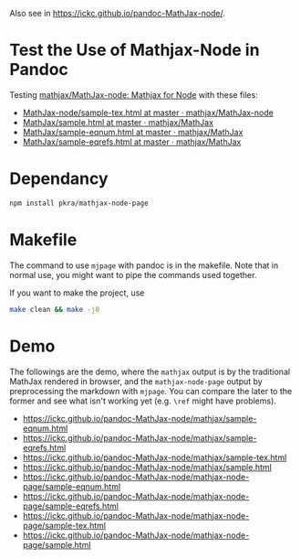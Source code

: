 <!--This README is auto-generated from `docs/README.md`. Do not edit this file directly.-->

Also see in <https://ickc.github.io/pandoc-MathJax-node/>.

# Test the Use of Mathjax-Node in Pandoc

Testing [mathjax/MathJax-node: Mathjax for Node](https://github.com/mathjax/MathJax-node) with these files:

- [MathJax-node/sample-tex.html at master · mathjax/MathJax-node](https://github.com/mathjax/MathJax-node/blob/master/test-files/sample-tex.html)
- [MathJax/sample.html at master · mathjax/MathJax](https://github.com/mathjax/MathJax/blob/master/test/sample.html)
- [MathJax/sample-eqnum.html at master · mathjax/MathJax](https://github.com/mathjax/MathJax/blob/master/test/sample-eqnum.html)
- [MathJax/sample-eqrefs.html at master · mathjax/MathJax](https://github.com/mathjax/MathJax/blob/master/test/sample-eqrefs.html)

# Dependancy

```bash
npm install pkra/mathjax-node-page
```

# Makefile

The command to use `mjpage` with pandoc is in the makefile. Note that in normal use, you might want to pipe the commands used together.

If you want to make the project, use

```bash
make clean && make -j8
```

# Demo

The followings are the demo, where the `mathjax` output is by the traditional MathJax rendered in browser, and the `mathjax-node-page` output by preprocessing the markdown with `mjpage`. You can compare the later to the former and see what isn't working yet (e.g. `\ref` might have problems).

- <https://ickc.github.io/pandoc-MathJax-node/mathjax/sample-eqnum.html>
- <https://ickc.github.io/pandoc-MathJax-node/mathjax/sample-eqrefs.html>
- <https://ickc.github.io/pandoc-MathJax-node/mathjax/sample-tex.html>
- <https://ickc.github.io/pandoc-MathJax-node/mathjax/sample.html>
- <https://ickc.github.io/pandoc-MathJax-node/mathjax-node-page/sample-eqnum.html>
- <https://ickc.github.io/pandoc-MathJax-node/mathjax-node-page/sample-eqrefs.html>
- <https://ickc.github.io/pandoc-MathJax-node/mathjax-node-page/sample-tex.html>
- <https://ickc.github.io/pandoc-MathJax-node/mathjax-node-page/sample.html>
